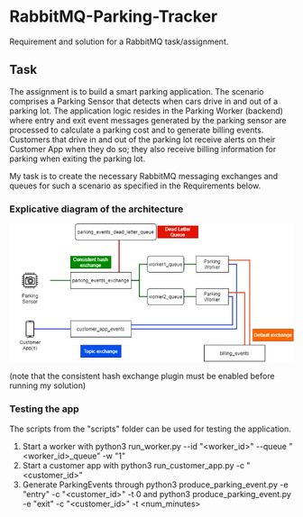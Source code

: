 # RabbitMQ-Parking-Tracker

Requirement and solution for a RabbitMQ task/assignment.

## Task
The assignment is to build a smart parking application. The scenario comprises a Parking Sensor that detects when cars drive in and out of a parking lot. The application logic resides in the Parking Worker (backend) where entry and exit event messages generated by the parking sensor are processed to calculate a parking cost and to generate billing events. Customers that drive in and out of the parking lot receive alerts on their Customer App when they do so; they also receive billing information for parking when exiting the parking lot.

My task is to create the necessary RabbitMQ messaging exchanges and queues for such a scenario as specified in the Requirements below.

### Explicative diagram of the architecture

<img src="architecture.png" />

(note that the consistent hash exchange plugin must be enabled before running my solution)

### Testing the app

The scripts from the "scripts" folder can be used for testing the application.

1. Start a worker with python3 run_worker.py --id "<worker_id>" --queue "<worker_id>_queue" -w "1"
2. Start a customer app with python3 run_customer_app.py -c "<customer_id>"
3. Generate ParkingEvents through python3 produce_parking_event.py -e "entry" -c "<customer_id>" -t 0 and python3 produce_parking_event.py -e "exit" -c "<customer_id>" -t <num_minutes>
